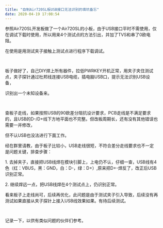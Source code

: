 ```yaml
---
title: "自制Air720SL板USB接口无法识别的填坑备忘"
date: 2020-04-19 17:08:54
---
```


<p>参照Air720SL开发板做了一个Air720SL的小板，由于USB接口平时不需使用，仅在调试下载时使用，所以用来4个测试点的方法引出，并加了TVS和串了0欧电阻。</p><p>在使用是用测试夹子接触上测试点进行程序下载调试。</p><p><br></p><p>板子做好了，自己DIY焊上所有器件，拉低PWRKEY开机正常，用夹子夹住测试点，夹子探针通过杜邦线连接USB电缆，插电脑USB口，提示无法识别USB设备，</p><p>识别出一个未知设备来。</p><p><br></p><p>查板子走线，如果按照USB的90欧差分阻抗设计要求，PCB走线是不满足要求的，且USB的D-/D+线下方地平面也不完整。但改板周期长，还有没有其他错误也需要一并修改，</p><p>但不认USB也没法进行下面工作。</p><p>经在群里请教，由于板子比较小，USB走线很短，不符合差分走线要求也不一定是问题关键，排查步骤：</p><p>1. 去掉夹子，直接把USB线焊在模块引脚上，上电仍不认，仔细一查，USB线有4色（红：VBUS，黑：GND，白：D-，绿：D+）,原来把D+-焊反了，改正后USB识别正常。</p><p>2. 继续焊远一点，把USB线焊在4个测试点上，仍识别正常。</p><p>看来板子上走线尚可，后续再优化，此问题是由于测试夹子引入导致，后续没有再测试如果直接从夹子探针上接入USB线效果如果。有待后续测试。</p><p><br></p><p>记录一下，以供有类似问题的伙伴们参考。<br></p>
